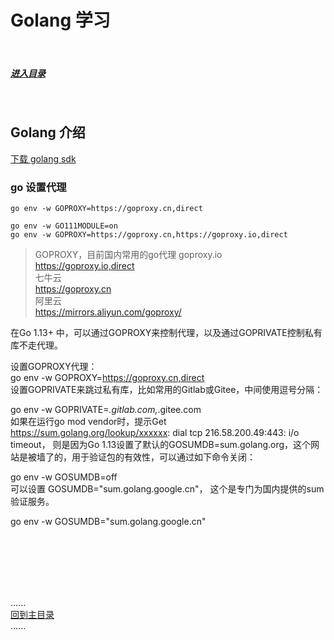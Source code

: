 # Golang 学习

<br />

##### [进入目录](contents_page.md)

<br />

## Golang 介绍
[下载 golang sdk](https://golang.google.cn/dl/)  


### go 设置代理
`go env -w GOPROXY=https://goproxy.cn,direct` 

```shell
go env -w GO111MODULE=on
go env -w GOPROXY=https://goproxy.cn,https://goproxy.io,direct
```

> GOPROXY，目前国内常用的go代理
goproxy.io    
https://goproxy.io,direct  
七牛云     
https://goproxy.cn  
阿里云  
https://mirrors.aliyun.com/goproxy/  

在Go 1.13+ 中，可以通过GOPROXY来控制代理，以及通过GOPRIVATE控制私有库不走代理。

设置GOPROXY代理：  
go env -w GOPROXY=https://goproxy.cn,direct  
设置GOPRIVATE来跳过私有库，比如常用的Gitlab或Gitee，中间使用逗号分隔：  

go env -w GOPRIVATE=*.gitlab.com,*.gitee.com  
如果在运行go mod vendor时，提示Get https://sum.golang.org/lookup/xxxxxx: dial tcp 216.58.200.49:443: i/o timeout，
则是因为Go 1.13设置了默认的GOSUMDB=sum.golang.org，这个网站是被墙了的，用于验证包的有效性，可以通过如下命令关闭：

go env -w GOSUMDB=off  
可以设置 GOSUMDB="sum.golang.google.cn"， 这个是专门为国内提供的sum 验证服务。   

go env -w GOSUMDB="sum.golang.google.cn"  

<br />
<br />
<br />
<br />
<br />

......   
[回到主目录](../README.md)   
......    


